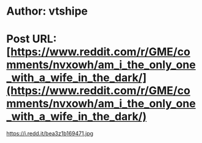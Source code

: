 # Author: vtshipe
# Post URL: [https://www.reddit.com/r/GME/comments/nvxowh/am_i_the_only_one_with_a_wife_in_the_dark/](https://www.reddit.com/r/GME/comments/nvxowh/am_i_the_only_one_with_a_wife_in_the_dark/)


https://i.redd.it/bea3z1b169471.jpg
